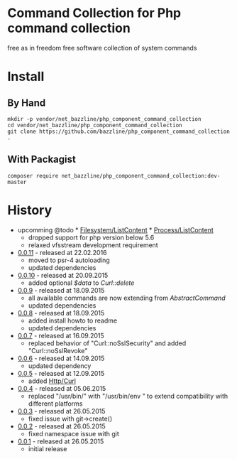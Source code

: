 # Command Collection for Php command collection

free as in freedom free software collection of system commands

# Install

## By Hand

```
mkdir -p vendor/net_bazzline/php_component_command_collection
cd vendor/net_bazzline/php_component_command_collection
git clone https://github.com/bazzline/php_component_command_collection .
```

## With Packagist


```
composer require net_bazzline/php_component_command_collection:dev-master
```

# History 

* upcomming
    @todo
        * [Filesystem/ListContent](https://github.com/bazzline/php_component_command/tree/master/example/Example/ls)
        * [Process/ListContent](https://github.com/bazzline/php_component_command/tree/master/example/Example/ps)
    * dropped support for php version below 5.6
    * relaxed vfsstream development requirement
* [0.0.11](https://github.com/bazzline/php_component_command_collection/tree/0.0.11) - released at 22.02.2016
    * moved to psr-4 autoloading
    * updated dependencies
* [0.0.10](https://github.com/bazzline/php_component_command_collection/tree/0.0.10) - released at 20.09.2015
    * added optional *$data* to *Curl::delete*
* [0.0.9](https://github.com/bazzline/php_component_command_collection/tree/0.0.9) - released at 18.09.2015
    * all available commands are now extending from *AbstractCommand*
    * updated dependencies
* [0.0.8](https://github.com/bazzline/php_component_command_collection/tree/0.0.8) - released at 18.09.2015
    * added install howto to readme
    * updated dependencies
* [0.0.7](https://github.com/bazzline/php_component_command_collection/tree/0.0.7) - released at 16.09.2015
    * replaced behavior of "Curl::noSslSecurity" and added "Curl::noSslRevoke"
* [0.0.6](https://github.com/bazzline/php_component_command_collection/tree/0.0.6) - released at 14.09.2015
    * updated dependency
* [0.0.5](https://github.com/bazzline/php_component_command_collection/tree/0.0.5) - released at 12.09.2015
    * added [Http/Curl](https://github.com/bazzline/php_component_command_collection/blob/master/source/Net/Bazzline/Component/CommandCollection/Http/Curl.php)
* [0.0.4](https://github.com/bazzline/php_component_command_collection/tree/0.0.4) - released at 05.06.2015
    * replaced "/usr/bin/<command>" with "/usr/bin/env <command>" to extend compatibility with different platforms
* [0.0.3](https://github.com/bazzline/php_component_command_collection/tree/0.0.3) - released at 26.05.2015
    * fixed issue with git->create()
* [0.0.2](https://github.com/bazzline/php_component_command_collection/tree/0.0.2) - released at 26.05.2015
    * fixed namespace issue with git
* [0.0.1](https://github.com/bazzline/php_component_command_collection/tree/0.0.1) - released at 26.05.2015
    * initial release

